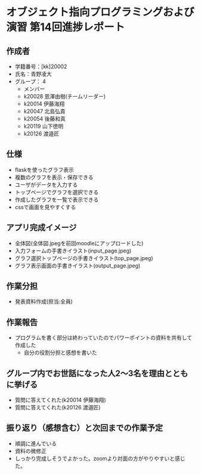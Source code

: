 # オブジェクト指向プログラミングおよび演習 第14回進捗レポート  
  
## 作成者
- 学籍番号：[kk]20002
- 氏名：青野凌大
- グループ： 4
    - メンバー
    - k20028 恩澤由樹(チームリーダー)
    - k20014 伊藤海翔
    - k20047 北島弘貴
    - k20054 後藤和真
    - k20119 山下徳明
    - k20126 渡邉匠  

## 仕様
- flaskを使ったグラフ表示
- 複数のグラフを表示・保存できる
- ユーザがデータを入力する
- トップページでグラフを選択できる
- 作成したグラフを一覧で表示できる
- cssで画面を見やすくする

## アプリ完成イメージ
- 全体図(全体図.jpegを前回moodleにアップロードした)
- 入力フォームの手書きイラスト(input_page.jpeg)
- グラフ選択トップページの手書きイラスト(top_page.jpeg)
- グラフ表示画面の手書きイラスト(output_page.jpeg)

## 作業分担
- 発表資料作成(担当:全員)

## 作業報告　　
- プログラムを書く部分は終わっていたのでパワーポイントの資料を共有して作成した
  - 自分の役割分担と感想を書いた 

## グループ内でお世話になった人2〜3名を理由とともに挙げる
- 質問に答えてくれた(k20014 伊藤海翔)
- 質問に答えてくれた(k20126 渡邉匠)

## 振り返り（感想含む）と次回までの作業予定
- 順調に進んでいる
- 資料の微修正
- しっかり完成しそうでよかった。zoomより対面の方がやりやすいと感じた。
